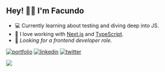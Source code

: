 ## Hey! 🙋‍♂️ I'm Facundo

- 💻 Currently learning about testing and diving deep into JS.
- 🌱 I love working with [Next.js](https://nextjs.org/) and [TypeScript](https://www.typescriptlang.org/).
- 🌈 <i>Looking for a frontend developer role.</i>

[![portfolio](https://img.shields.io/badge/my_portfolio-000?style=for-the-badge&logo=ko-fi&logoColor=white)](https://facuperezm.com/)
[![linkedin](https://img.shields.io/badge/linkedin-0A66C2?style=for-the-badge&logo=linkedin&logoColor=white)](https://www.linkedin.com/in/facuperezm/)
[![twitter](https://img.shields.io/badge/twitter-1DA1F2?style=for-the-badge&logo=twitter&logoColor=white)](https://twitter.com/facuperezm)

<img src='https://www.codewars.com/users/facuperezm/badges/small'>
